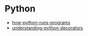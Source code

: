 # Python

* [how-python-runs-programs](how-python-runs-programs.md)
* [understanding-python-decorators](understanding-python-decorators.md)
